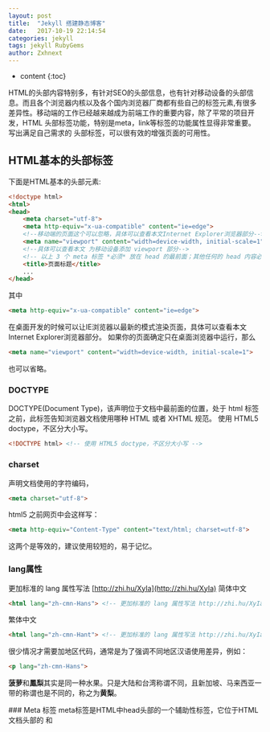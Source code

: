 ```yaml
---
layout: post
title:  "Jekyll 搭建静态博客"
date:   2017-10-19 22:14:54
categories: jekyll
tags: jekyll RubyGems
author: Zxhnext
---
```


* content
{:toc}

HTML的头部内容特别多，有针对SEO的头部信息，也有针对移动设备的头部信息。而且各个浏览器内核以及各个国内浏览器厂商都有些自己的标签元素,有很多差异性。移动端的工作已经越来越成为前端工作的重要内容，除了平常的项目开发，HTML 头部标签功能，特别是meta，link等标签的功能属性显得非常重要。写出满足自己需求的 <head> 头部标签，可以很有效的增强页面的可用性。




## HTML基本的头部标签
下面是HTML基本的头部元素:
```html
<!doctype html>
<html>
<head>
    <meta charset="utf-8">
    <meta http-equiv="x-ua-compatible" content="ie=edge">
    <!--移动端的页面这个可以忽略，具体可以查看本文Internet Explorer浏览器部分-->
    <meta name="viewport" content="width=device-width, initial-scale=1">
    <!--具体可以查看本文 为移动设备添加 viewport 部分-->
    <!-- 以上 3 个 meta 标签 *必须* 放在 head 的最前面；其他任何的 head 内容必须在这些标签的 *后面* -->
    <title>页面标题</title>
    ...
</head>
```
其中
```html
<meta http-equiv="x-ua-compatible" content="ie=edge">
```
在桌面开发的时候可以让IE浏览器以最新的模式渲染页面，具体可以查看本文Internet Explorer浏览器部分。
如果你的页面确定只在桌面浏览器中运行，那么
```html
<meta name="viewport" content="width=device-width, initial-scale=1">
```
也可以省略。
### DOCTYPE
DOCTYPE(Document Type)，该声明位于文档中最前面的位置，处于 html 标签之前，此标签告知浏览器文档使用哪种 HTML 或者 XHTML 规范。
使用 HTML5 doctype，不区分大小写。
```html
<!DOCTYPE html> <!-- 使用 HTML5 doctype，不区分大小写 -->
```
### charset
声明文档使用的字符编码，
```html
<meta charset="utf-8">
```
html5 之前网页中会这样写：
```html
<meta http-equiv="Content-Type" content="text/html; charset=utf-8">
```
这两个是等效的，建议使用较短的，易于记忆。
### lang属性
更加标准的 lang 属性写法 [http://zhi.hu/XyIa](http://zhi.hu/XyIa)
简体中文
```html
<html lang="zh-cmn-Hans"> <!-- 更加标准的 lang 属性写法 http://zhi.hu/XyIa -->
```
繁体中文
```html
<html lang="zh-cmn-Hant"> <!-- 更加标准的 lang 属性写法 http://zhi.hu/XyIa -->
```
很少情况才需要加地区代码，通常是为了强调不同地区汉语使用差异，例如：
```html
<p lang="zh-cmn-Hans">
```
<strong lang="zh-cmn-Hans-CN">菠萝</strong>和<strong lang="zh-cmn-Hant-TW">鳳梨</strong>其实是同一种水果。只是大陆和台湾称谓不同，且新加坡、马来西亚一带的称谓也是不同的，称之为<strong lang="zh-cmn-Hans-SG">黄梨</strong>。
</p>
### Meta 标签
meta标签是HTML中head头部的一个辅助性标签，它位于HTML文档头部的 <head> 和 <title> 标记之间，它提供用户不可见的信息。虽然这部分信息用户不可见，但是其作用非常强大，特别是当今的前端开发工作中，设置合适的meta标签可以大大提升网站页面的可用性。  
桌面端开发中，meta标签通常用来为搜索引擎优化（SEO）及 robots定义页面主题，或者是定义用户浏览器上的cookie；它可以用于鉴别作者，设定页面格式，标注内容提要和关键字；还可以设置页面使其可以根据你定义的时间间隔刷新自己，以及设置RASC内容等级，等等。
移动端开发中，meta标签除了桌面端中的功能设置外，还包括，比如viewport设置，添加到主屏幕图标，标签页颜色等等实用设置。具体可以看后面详细的介绍。
### meta标签分类
meta标签根据属性的不同，可分为两大部分：http-equiv 和 name 属性。
http-equiv：相当于http的文件头作用，它可以向浏览器传回一些有用的信息，以帮助浏览器正确地显示网页内容。
name属性：主要用于描述网页，与之对应的属性值为content，content中的内容主要是便于浏览器，搜索引擎等机器人识别，等等。
推荐使用的meta标签
```html
<!-- 设置文档的字符编码 -->
<meta charset="utf-8">
<meta http-equiv="x-ua-compatible" content="ie=edge">
<meta name="viewport" content="width=device-width, initial-scale=1, shrink-to-fit=no">
<!-- 以上 3 个 meta 标签 *必须* 放在 head 的最前面；其他任何的 head 内容必须在这些标签的 *后面* -->
 
<!-- 允许控制资源的过度加载 -->
<meta http-equiv="Content-Security-Policy" content="default-src 'self'">
<!-- 尽早地放置在文档中 -->
<!-- 仅应用于该标签下的内容 -->
 
<!-- Web 应用的名称（仅当网站被用作为一个应用时才使用）-->
<meta name="application-name" content="应用名称">
 
<!-- 针对页面的简短描述（限制 150 字符）-->
<!-- 在*某些*情况下，该描述是被用作搜索结果展示片段的一部分 -->
<meta name="description" content="一个页面描述">
 
<!-- 控制搜索引擎的抓取和索引行为 -->
<meta name="robots" content="index,follow,noodp"><!-- 所有的搜索引擎 -->
<meta name="googlebot" content="index,follow"><!-- 仅对 Google 有效 -->
 
<!-- 告诉 Google 不显示网站链接的搜索框 -->
<meta name="google" content="nositelinkssearchbox">
 
<!-- 告诉 Google 不提供此页面的翻译 -->
<meta name="google" content="notranslate">
 
<!-- 验证 Google 搜索控制台的所有权 -->
<meta name="google-site-verification" content="verification_token">
 
<!-- 用来命名软件或用于构建网页（如 - WordPress、Dreamweaver）-->
<meta name="generator" content="program">
 
<!-- 关于你的网站主题的简短描述 -->
<meta name="subject" content="你的网站主题">
 
<!-- 非常简短（少于 10 个字）的描述。主要用于学术论文。-->
<meta name="abstract" content="">
 
<!-- 完整的域名或网址 -->
<meta name="url" content="https://example.com/">
 
<meta name="directory" content="submission">
 
<!-- 基于网站内容给出一般的年龄分级 -->
<meta name="rating" content="General">
 
<!-- 允许控制 referrer 信息如何传递 -->
<meta name="referrer" content="never">
 
<!-- 禁用自动检测和格式化可能的电话号码 -->
<meta name="format-detection" content="telephone=no">
 
<!-- 通过设置为 “off” 完全退出 DNS 预取 -->
<meta http-equiv="x-dns-prefetch-control" content="off">
 
<!-- 在客户端存储 cookie，web 浏览器的客户端识别 -->
<meta http-equiv="set-cookie" content="name=value; expires=date; path=url">
 
<!-- 指定要显示在一个特定框架中的页面 -->
<meta http-equiv="Window-Target" content="_value">
 
<!-- 地理标签 -->
<meta name="ICBM" content="latitude, longitude">
<meta name="geo.position" content="latitude;longitude">
<!-- 国家代码 (ISO 3166-1): 强制性, 州代码 (ISO 3166-2): 可选; 如 content="US" / content="US-NY" -->
<meta name="geo.region" content="country[-state]">
<!-- 如 content="New York City" -->
<meta name="geo.placename" content="city/town">
```

## 为移动设备添加 viewport
viewport 可以让布局在移动浏览器上显示的更好。 通常会写
```html
<meta name ="viewport" content ="initial-scale=1, maximum-scale=3, minimum-scale=1, user-scalable=no"> <!-- `width=device-width` 会导致 iPhone 5 添加到主屏后以 WebApp 全屏模式打开页面时出现黑边 http://bigc.at/ios-webapp-viewport-meta.orz -->
```
width=device-width 会导致 iPhone 5 添加到主屏后以 WebApp 全屏模式打开页面时出现黑边(http://bigc.at/ios-webapp-viewport-meta.orz)
content 参数：  
width viewport 宽度(数值/device-width)  
height viewport 高度(数值/device-height)  
initial-scale 初始缩放比例  
maximum-scale 最大缩放比例  
minimum-scale 最小缩放比例  
user-scalable 是否允许用户缩放(yes/no)  
minimal-ui iOS 7.1 beta 2 中新增属性（注意：iOS8 中已经删除），可以在页面加载时最小化上下状态栏。这是一个布尔值，可以直接这样写：
```
<meta name="viewport" content="width=device-width, initial-scale=1, minimal-ui">
```
而如果你的网站不是响应式的，请不要使用 initial-scale 或者禁用缩放。
```
<meta name="viewport" content="width=device-width,user-scalable=yes">
```

适配 iPhone 6 和 iPhone 6plus 则需要写：
```
<meta name="viewport" content="width=375">
<meta name="viewport" content="width=414">
```
大部分 4.7~5 寸的安卓设备的 viewport 宽设为 360px，iPhone 6 上却是 375px，大部分 5.5 寸安卓机器（比如说三星 Note）的 viewport 宽为 400，iPhone 6 plus 上是 414px。
### 百度禁止转码
通过百度手机打开网页时，百度可能会对你的网页进行转码，脱下你的衣服，往你的身上贴狗皮膏药的广告，为此可在 head 内添加
```html
<meta http-equiv="Cache-Control" content="no-siteapp" />
```

## 不推荐的 meta 属性
下面是不推荐使用的 meta 属性，因为它们采用率低，或已弃用：
```html
<!-- 用于声明文档语言，但支持得不是很好。最好使用 <html lang=""> -->
<meta name="language" content="en">
 
<!-- Google 无视 & Bing 认为垃圾的指示器 -->
<meta name="keywords" content="你,关键字,在这里,不使用空格,而用逗号进行分隔">
<!-- 目前没有在任何搜索引擎中使用过的声明 -->
<meta name="revised" content="Sunday, July 18th, 2010, 5:15 pm">
 
<!-- 为垃圾邮件机器人收获 email 地址提供了一种简单的方式 -->
<meta name="reply-to" content="email@example.com">
 
<!-- 最好使用 <link rel="author"> 或 humans.txt 文件 -->
<meta name="author" content="name, email@example.com">
<meta name="designer" content="">
<meta name="owner" content="">
 
<!-- 告诉搜索机器人一段时间后重新访问该网页。这不支持，因为大多数搜索引擎使用随机时间间隔来重新抓取网页 -->
<meta name="revisit-after" content="7 days">
 
<!-- 在一段时间后将用户重定向到新的 URL -->
<!-- W3C 建议不要使用该标签。Google 建议使用服务器端的 301 重定向。-->
<meta http-equiv="refresh" content="300; url=https://example.com/">
 
<!-- 描述网站的主题 -->
<meta name="topic" content="">
 
<!-- 公司概要或网站目的 -->
<meta name="summary" content="">
 
<!-- 一个已废弃的标签，和关键词 meta 标签的作用相同 -->
<meta name="classification" content="business">
 
<!-- 是否是相同的 URL，年代久远且不支持 -->
<meta name="identifier-URL" content="https://example.com/">
 
<!-- 和关键词标签类似的功能 -->
<meta name="category" content="">
 
<!-- 确保你的网站在所有国家和语言中都能显示 -->
<meta name="coverage" content="Worldwide">
 
<!-- 和 coverage 标签相同 -->
<meta name="distribution" content="Global">
 
<!-- 控制在互联网上哪些用户可以访问 -->
<meta http-equiv="Pics-label" content="value"> 
 
<!-- 缓存控制 -->
<!-- 最好在服务器端配置缓存控制 -->
<meta http-equiv="Expires" content="0">
<meta http-equiv="Pragma" content="no-cache">
<meta http-equiv="Cache-Control" content="no-cache">
```
## link 标签
说到 link 标签，估计大家的第一反应和我一样，就是引入外部CSS样式文件的，不错，这是 link 标签最最常用的功能。不过它还有很多别的用处，比如这是浏览器 favicon 图标，touch图标等等。
```
<!-- 有助于防止出现内容重复的问题 -->
<link rel="canonical" href="https://example.com/2010/06/9-things-to-do-before-entering-social-media.html">
 
<!-- 之前用于包含 icon 链接，但已被废弃并不再使用 -->
<link rel="shortlink" href="https://example.com/?p=42">
 
<!-- 链接到当前文档的一个 AMP HTML 版本 -->
<link rel="amphtml" href="https://example.com/path/to/amp-version.html">
 
<!-- 表明一个 CSS 样式表 -->
<link rel="stylesheet" href="https://example.com/styles.css">
 
<!-- 链接到一个指定 Web 应用程序“安装”证书的 JSON 文件 -->
<link rel="manifest" href="manifest.json">
 
<!-- 链接到文档的作者 -->
<link rel="author" href="humans.txt">
 
<!-- 指向一个适用于链接内容的版权申明 -->
<link rel="copyright" href="copyright.html">
 
<!-- 给出可能的你的另一种语言的文档位置参考 -->
<link rel="alternate" href="https://es.example.com/" hreflang="es">
 
<!-- 提供了关于作者或其他人的信息 -->
<link rel="me" href="https://google.com/profiles/thenextweb" type="text/html">
<link rel="me" href="mailto:name@example.com">
<link rel="me" href="sms:+15035550125">
 
<!-- 链接到一个文档，包含当前文档的一个归档链接 -->
<link rel="archives" href="https://example.com/2003/05/" title="May 2003">
 
<!-- 链接到层次结构中的顶级资源 -->
<link rel="index" href="https://example.com/" title="DeWitt Clinton">
 
<!-- 给出该文档的起点 -->
<link rel="start" href="https://example.com/photos/pattern_recognition_1_about/" title="Pattern Recognition 1">
 
<!-- 引导当前文档的前述资源序列 -->
<link rel="prev" href="https://example.com/opensearch/opensearch-and-openid-a-sure-way-to-get-my-attention/" title="OpenSearch and OpenID? A sure way to get my attention.">
 
<!-- 给出一个自我参考 - 当文档有多个可能的参考时非常有用 -->
<link rel="self" type="application/atom+xml" href="https://example.com/atomFeed.php?page=3">
 
<!-- 分别是在一系列文件中的第一个、下一个、上一个和最后一个 -->
<link rel="first" href="https://example.com/atomFeed.php">
<link rel="next" href="https://example.com/atomFeed.php?page=4">
<link rel="previous" href="https://example.com/atomFeed.php?page=2">
<link rel="last" href="https://example.com/atomFeed.php?page=147">
 
<!-- 当使用第三方服务来维护 blog 时使用 -->
<link rel="EditURI" href="https://example.com/xmlrpc.php?rsd" type="application/rsd+xml" title="RSD">
 
<!-- 当另一个 WordPress 博客链接到你的 WordPress 博客或文章时形成一个自动化的评论 -->
<link rel="pingback" href="https://example.com/xmlrpc.php">
 
<!-- 当你在自己的页面上链接到一个 url 时通知它 -->
<link rel="webmention" href="https://example.com/webmention">
 
<!-- 加载一个外部的 HTML 文件到当前 HTML 文件中 -->
<link rel="import" href="component.html">
 
<!-- 打开搜索 -->
<link rel="search" href="/open-search.xml" type="application/opensearchdescription+xml" title="Search Title">
 
<!-- Feeds -->
<link rel="alternate" href="https://feeds.feedburner.com/example" type="application/rss+xml" title="RSS">
<link rel="alternate" href="https://example.com/feed.atom" type="application/atom+xml" title="Atom 0.3">
 
<!-- 预取，预载，预浏览 -->
<link rel="dns-prefetch" href="//example.com/">
<link rel="preconnect" href="https://www.example.com/">
<link rel="prefetch" href="https://www.example.com/">
<link rel="prerender" href="https://example.com/">
<link rel="preload" href="image.png" as="image">
<!-- 更多信息：https://css-tricks.com/prefetching-preloading-prebrowsing/ -->
具体说明查看：https://css-tricks.com/prefetching-preloading-prebrowsing/
rss订阅
<link rel="alternate" type="application/rss+xml" title="RSS" href="/rss.xml" /> <!-- 添加 RSS 订阅 -->
不推荐的link标签
以下是不推荐使用的链接关系：
<link rel="shortcut icon" href="path/to/favicon.ico">
 
<!-- 没有用的, 专有的和错误的, 详见 https://groups.google.com/a/chromium.org/forum/#!msg/blink-dev/Y_2eFRh9BOs/gULYapoRBwAJ -->
<link rel="subresource" href="styles.css">
具体说明查看：https://groups.google.com/a/chromium.org/forum/#!msg/blink-dev/Y_2eFRh9BOs/gULYapoRBwAJ
favicon 图标
IE 11, Chrome, Firefox, Safari, Opera支持<link>形式设置：
<link rel="icon" href="path/to/favicon-16.png" sizes="16x16" type="image/png">
<link rel="icon" href="path/to/favicon-32.png" sizes="32x32" type="image/png">
<link rel="icon" href="path/to/favicon-48.png" sizes="48x48" type="image/png">
<link rel="icon" href="path/to/favicon-62.png" sizes="62x62" type="image/png">
<link rel="icon" href="path/to/favicon-192.png" sizes="192x192" type="image/png">
```
注意：对于IE 10及以下版本不支持<link>形式设置，只通过将命名为favicon.ico的文件放置在网站根目录中实现。
